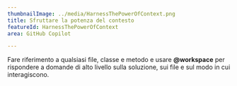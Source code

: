 ```yaml
---
thumbnailImage: ../media/HarnessThePowerOfContext.png
title: Sfruttare la potenza del contesto
featureId: HarnessThePowerOfContext
area: GitHub Copilot

---
```



Fare riferimento a qualsiasi file, classe e metodo e usare **@workspace** per rispondere a domande di alto livello sulla soluzione, sui file e sul modo in cui interagiscono.

